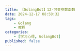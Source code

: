```yaml
---
title: 【GolangBot】12-可变参数函数
date: 2024-12-17 08:50:32
tags: 
    - Golang
    - 教程
categories:
    - [学习心得, GolangBot]
published: false
---
```

